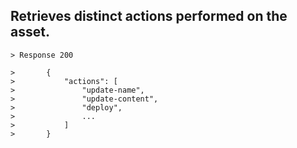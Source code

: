 ## Retrieves distinct actions performed on the asset.

    > Response 200

    >       {
    >           "actions": [
    >               "update-name",
    >               "update-content",
    >               "deploy",
    >               ...
    >           ]
    >       }
